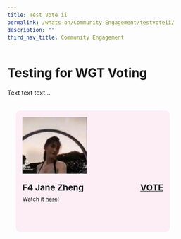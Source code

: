 ```yaml
---
title: Test Vote ii
permalink: /whats-on/Community-Engagement/testvoteii/
description: ""
third_nav_title: Community Engagement
---
```

# Testing for WGT Voting
Text text text...

<ul style="display: grid; grid-template-columns: repeat(auto-fit, minmax(228px, 1fr)); gap: 1rem; margin: 2rem 2vw; padding: 0; list-style-type: none;">
	
<li>
<div style="position: relative; display: block; height: 100%;  overflow:hidden; text-decoration: none; background-color:hsla(331, 100%, 50%, .06); padding: 15px; border-radius: 10px; max-width: 20rem">
<div style="max-height:8rem; max-width:20rem; overflow:hidden;">
<img style="max-height: 15rem; object-fit: contain" src="/images/WGT23/FB/F4.jpeg"></div>
	<p style="text-align:left;font-size: 1.2rem; font-weight: bold;">F4 Jane Zheng 
        <span style="float:right; font-weight:bold;">
            <a href="https://www.facebook.com/hwee.mei.5/videos/544031027456734" target="_blank">VOTE</a></span>
<br><span style="font-size: 0.8rem; font-weight:normal;">Watch it <a href="https://www.facebook.com/hwee.mei.5/videos/544031027456734" target="_blank">here</a>!</li>